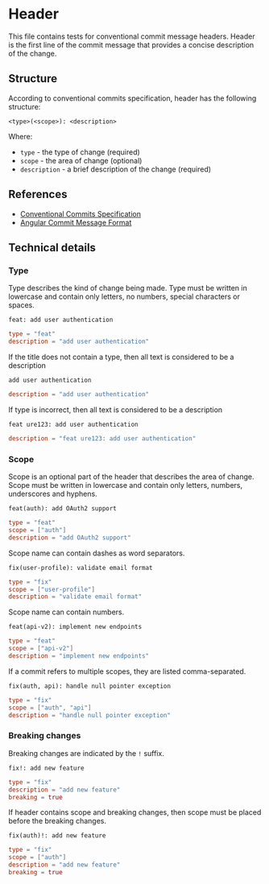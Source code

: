 # Header

This file contains tests for conventional commit message headers. Header is the first line of the commit message that provides a concise description of the change.

## Structure

According to conventional commits specification, header has the following structure:

```
<type>(<scope>): <description>
```

Where:
- `type` - the type of change (required)
- `scope` - the area of change (optional)
- `description` - a brief description of the change (required)

## References

- [Conventional Commits Specification](https://www.conventionalcommits.org/)
- [Angular Commit Message Format](https://github.com/angular/angular/blob/main/CONTRIBUTING.md#commit)

## Technical details

### Type

Type describes the kind of change being made.
Type must be written in lowercase and contain only letters, no numbers, special characters or spaces.

<!--<test-case id="type-feat">-->

<!--<test-input>-->
```
feat: add user authentication
```

<!--<test-result>-->
```toml
type = "feat"
description = "add user authentication"
```
<!--</test-case>-->

If the title does not contain a type, then all text is considered to be a description

<!--<test-case id="type-less">-->

<!--<test-input>-->
```
add user authentication
```

<!--<test-result>-->
```toml
description = "add user authentication"
```
<!--</test-case>-->

If type is incorrect, then all text is considered to be a description

<!--<test-case id="type-incorrect">-->

<!--<test-input>-->
```
feat ure123: add user authentication
```

<!--<test-result>-->
```toml
description = "feat ure123: add user authentication"
```
<!--</test-case>-->

### Scope

Scope is an optional part of the header that describes the area of change.
Scope must be written in lowercase and contain only letters, numbers, underscores and hyphens.

<!--<test-case id="scope-simple">-->

<!--<test-input>-->
```
feat(auth): add OAuth2 support
```

<!--<test-result>-->
```toml
type = "feat"
scope = ["auth"]
description = "add OAuth2 support"
```

<!--</test-case>-->

Scope name can contain dashes as word separators.

<!--<test-case id="scope-multiple-words">-->

<!--<test-input>-->
```
fix(user-profile): validate email format
```

<!--<test-result>-->
```toml
type = "fix"
scope = ["user-profile"]
description = "validate email format"
```
<!--</test-case>-->

Scope name can contain numbers.

<!--<test-case id="scope-numbers">-->

<!--<test-input>-->
```
feat(api-v2): implement new endpoints
```

<!--<test-result>-->
```toml
type = "feat"
scope = ["api-v2"]
description = "implement new endpoints"
```
<!--</test-case>-->

If a commit refers to multiple scopes, they are listed comma-separated.

<!--<test-case id="multiple-scopes">-->

<!--<test-input>-->
```
fix(auth, api): handle null pointer exception
```

<!--<test-result>-->
```toml
type = "fix"
scope = ["auth", "api"]
description = "handle null pointer exception"
```
<!--</test-case>-->

### Breaking changes

Breaking changes are indicated by the `!` suffix.

<!--<test-case id="breaking-changes">-->

<!--<test-input>-->
```
fix!: add new feature
```

<!--<test-result>-->
```toml
type = "fix"
description = "add new feature"
breaking = true
```
<!--</test-case>-->

If header contains scope and breaking changes, then scope must be placed before the breaking changes.

<!--<test-case id="breaking-changes-with-scope">-->

<!--<test-input>-->
```
fix(auth)!: add new feature
```

<!--<test-result>-->
```toml
type = "fix"
scope = ["auth"]
description = "add new feature"
breaking = true
```
<!--</test-case>-->
